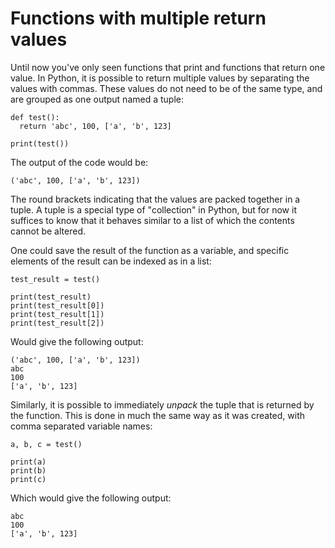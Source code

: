 # Functions with multiple return values

Until now you've only seen functions that print and functions that return one value. In Python, it is possible to return multiple values by separating the values with commas. These values do not need to be of the same type, and are grouped as one output named a tuple:

    def test():
      return 'abc', 100, ['a', 'b', 123]

    print(test())

The output of the code would be:

    ('abc', 100, ['a', 'b', 123])

The round brackets indicating that the values are packed together in a tuple. A tuple is a special type of "collection" in Python, but for now it suffices to know that it behaves similar to a list of which the contents cannot be altered.

One could save the result of the function as a variable, and specific elements of the result can be indexed as in a list:

    test_result = test()

    print(test_result)
    print(test_result[0])
    print(test_result[1])
    print(test_result[2])

Would give the following output:

    ('abc', 100, ['a', 'b', 123])
    abc
    100
    ['a', 'b', 123]

Similarly, it is possible to immediately _unpack_ the tuple that is returned by the function. This is done in much the same way as it was created, with comma separated variable names:

    a, b, c = test()

    print(a)
    print(b)
    print(c)

Which would give the following output:

    abc
    100
    ['a', 'b', 123]
